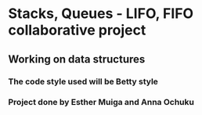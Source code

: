 <h1>Stacks, Queues - LIFO, FIFO collaborative project</h1>
<h2>Working on data structures</h2>
<h3>The code style used will be Betty style</h3>
<h3>Project done by Esther Muiga and Anna Ochuku</h3>
